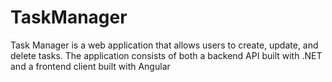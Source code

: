 # TaskManager
Task Manager is a web application that allows users to create, update, and delete tasks. The application consists of both a backend API built with .NET and a frontend client built with Angular
